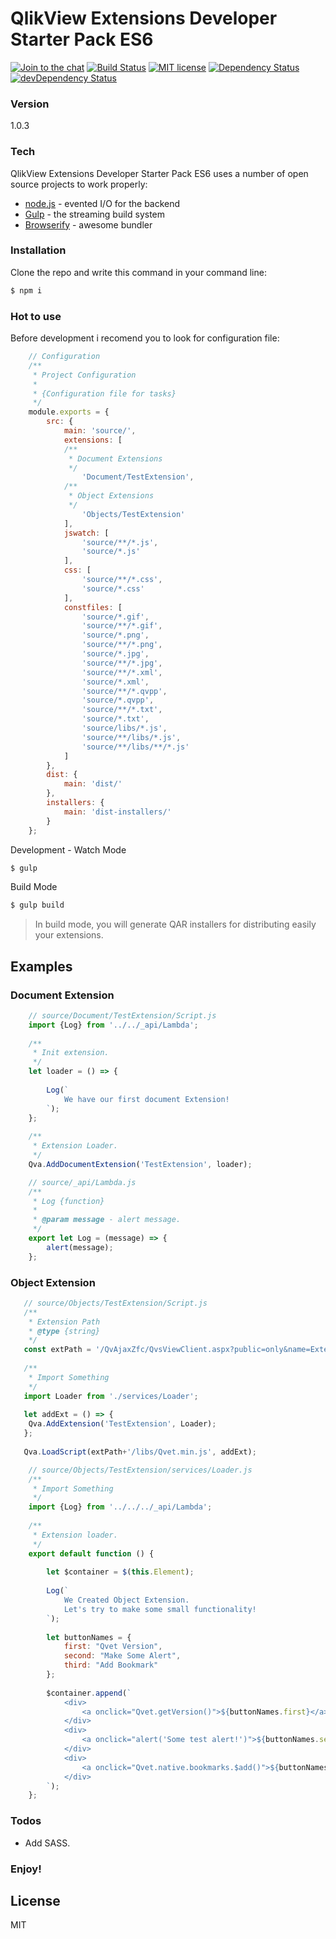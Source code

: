 #  QlikView Extensions Developer Starter Pack ES6

[![Join to the chat](https://badges.gitter.im/vyakymenko/qlikview-extensions-developer-starter-pack-es6.svg)](https://gitter.im/vyakymenko/qlikview-extensions-developer-starter-pack-es6?utm_source=badge&utm_medium=badge&utm_campaign=pr-badge)
[![Build Status](https://travis-ci.org/vyakymenko/qlikview-extensions-developer-starter-pack-es6.svg?branch=master)](https://travis-ci.org/vyakymenko/qlikview-extensions-developer-starter-pack-es6)
[![MIT license](http://img.shields.io/badge/license-MIT-brightgreen.svg)](http://opensource.org/licenses/MIT)
[![Dependency Status](https://david-dm.org/vyakymenko/qlikview-extensions-developer-starter-pack-es6.svg)](https://david-dm.org/vyakymenko/qlikview-extensions-developer-starter-pack-es6)
[![devDependency Status](https://david-dm.org/vyakymenko/qlikview-extensions-developer-starter-pack-es6/dev-status.svg)](https://david-dm.org/vyakymenko/qlikview-extensions-developer-starter-pack-es6#info=devDependencies)


### Version
1.0.3

### Tech

QlikView Extensions Developer Starter Pack ES6 uses a number of open source projects to work properly:

* [node.js] - evented I/O for the backend
* [Gulp] - the streaming build system
* [Browserify] - awesome bundler

### Installation
Clone the repo and write this command in your command line:

```sh
$ npm i
```

### Hot to use

Before development i recomend you to look for configuration file:

```javascript
	// Configuration
	/**
     * Project Configuration
     *
     * {Configuration file for tasks}
     */
    module.exports = {
    	src: {
    		main: 'source/',
    		extensions: [
    		/**
    		 * Document Extensions
    		 */
    			'Document/TestExtension',
    		/**
    		 * Object Extensions
    		 */
    			'Objects/TestExtension'
    		],
    		jswatch: [
    			'source/**/*.js',
    			'source/*.js'
    		],
    		css: [
    			'source/**/*.css',
    			'source/*.css'
    		],
    		constfiles: [
    			'source/*.gif',
    			'source/**/*.gif',
    			'source/*.png',
    			'source/**/*.png',
    			'source/*.jpg',
    			'source/**/*.jpg',
    			'source/**/*.xml',
    			'source/*.xml',
    			'source/**/*.qvpp',
    			'source/*.qvpp',
    			'source/**/*.txt',
    			'source/*.txt',
    			'source/libs/*.js',
    			'source/**/libs/*.js',
    			'source/**/libs/**/*.js'
    		]
    	},
    	dist: {
    		main: 'dist/'
    	},
    	installers: {
    		main: 'dist-installers/'
    	}
    };
```

Development - Watch Mode

```sh
$ gulp
```

Build Mode

```sh
$ gulp build
```

> In build mode, you will generate QAR installers for distributing easily your extensions.

## Examples

### Document Extension

```javascript
    // source/Document/TestExtension/Script.js
    import {Log} from '../../_api/Lambda';
    
    /**
     * Init extension.
     */
    let loader = () => {
    	
    	Log(`
    		We have our first document Extension!
    	`);
    };
    
    /**
     * Extension Loader.
     */
    Qva.AddDocumentExtension('TestExtension', loader);
```

```javascript
    // source/_api/Lambda.js
    /**
     * Log {function}
     *
     * @param message - alert message.
     */
    export let Log = (message) => {
    	alert(message);
    };
```

### Object Extension

```javascript
   // source/Objects/TestExtension/Script.js
   /**
    * Extension Path
    * @type {string}
    */
   const extPath = '/QvAjaxZfc/QvsViewClient.aspx?public=only&name=Extensions/TestExtension';
   
   /**
    * Import Something
    */
   import Loader from './services/Loader';
   
   let addExt = () => {
   	Qva.AddExtension('TestExtension', Loader);
   };
   
   Qva.LoadScript(extPath+'/libs/Qvet.min.js', addExt);
```

```javascript
    // source/Objects/TestExtension/services/Loader.js
    /**
     * Import Something
     */
    import {Log} from '../../../_api/Lambda';
    
    /**
     * Extension loader.
     */
    export default function () {
    
    	let $container = $(this.Element);
    
    	Log(`
    		We Created Object Extension.
    		Let's try to make some small functionality!
    	`);
    
    	let buttonNames = {
    		first: "Qvet Version",
    		second: "Make Some Alert",
    		third: "Add Bookmark"
    	};
    
    	$container.append(`
    		<div>
    			<a onclick="Qvet.getVersion()">${buttonNames.first}</a>
    		</div>
    		<div>
    			<a onclick="alert('Some test alert!')">${buttonNames.second}</a>
    		</div>
    		<div>
    			<a onclick="Qvet.native.bookmarks.$add()">${buttonNames.third}</a>
    		</div>
    	`);
    };
```

### Todos
 - Add SASS.

### Enjoy!

License
----

MIT


   [node.js]: <https://nodejs.org>
   [Gulp]: <http://gulpjs.com>
   [Browserify]: <http://browserify.org/>
